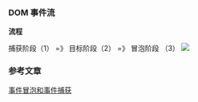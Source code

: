 ### DOM 事件流

**流程**

捕获阶段（1） =》 目标阶段（2） =》 冒泡阶段 （3）
![](https://pic2.zhimg.com/80/v2-992aba5a8dc19b61502c8fb7d6fa5d91_1440w.webp)

### 参考文章

[事件冒泡和事件捕获](https://zhuanlan.zhihu.com/p/389132004)
